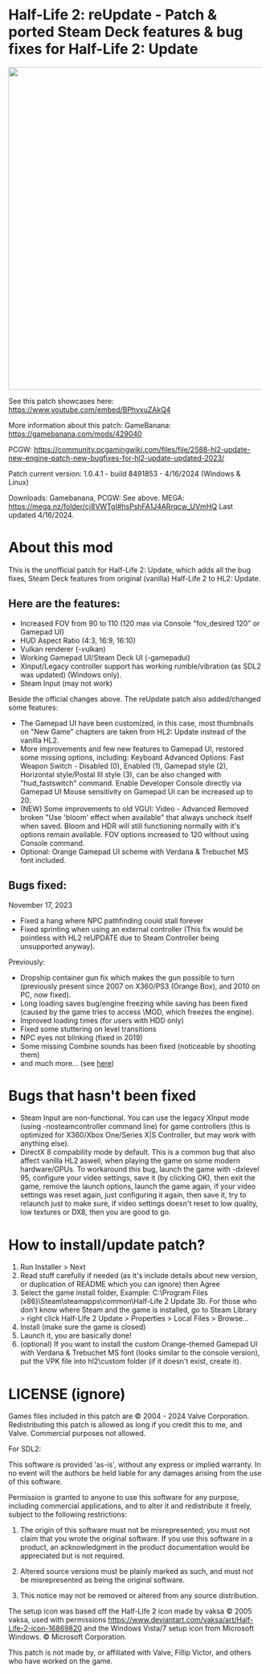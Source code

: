 # Half-Life 2: reUpdate - Patch & ported Steam Deck features & bug fixes for Half-Life 2: Update
<img src="https://raw.githubusercontent.com/megakarlach/HL2UpdatePlusPlus/main/hl2reupdatelogo.jpg" width="640" ><br>

See this patch showcases here:
https://www.youtube.com/embed/BPhvxuZAkQ4

More information about this patch:
GameBanana: https://gamebanana.com/mods/429040

PCGW: https://community.pcgamingwiki.com/files/file/2588-hl2-update-new-engine-patch-new-bugfixes-for-hl2-update-updated-2023/

Patch current version: 1.0.4.1 - build 8491853 - 4/16/2024 (Windows & Linux)

Downloads:
Gamebanana, PCGW: See above.
MEGA: https://mega.nz/folder/cj8VWTgI#hsPshFA1J4ARrqcw_UVmHQ
Last updated 4/16/2024.

# About this mod
This is the unofficial patch for Half-Life 2: Update, which adds all the bug fixes, Steam Deck features from original (vanilla) Half-Life 2 to HL2: Update.

## Here are the features:
- Increased FOV from 90 to 110 (120 max via Console "fov_desired 120" or Gamepad UI)
- HUD Aspect Ratio (4:3, 16:9, 16:10)
- Vulkan renderer (-vulkan)
- Working Gamepad UI/Steam Deck UI (-gamepadui)
- XInput/Legacy controller support has working rumble/vibration (as SDL2 was updated) (Windows only).
- Steam Input (may not work)

Beside the official changes above. The reUpdate patch also added/changed some features:
- The Gamepad UI have been customized, in this case, most thumbnails on "New Game" chapters are taken from HL2: Update instead of the vanilla HL2.
- More improvements and few new features to Gamepad UI, restored some missing options, including:
  Keyboard Advanced Options:
    Fast Weapon Switch - Disabled (0), Enabled (1), Gamepad style (2), Horizontal style/Postal III style (3), can be also changed with "hud_fastswitch" command.
    Enable Developer Console directly via Gamepad UI
    Mouse sensitivity on Gamepad UI can be increased up to 20.
- (NEW) Some improvements to old VGUI:
  Video - Advanced
    Removed broken "Use 'bloom' effect when available" that always uncheck itself when saved. Bloom and HDR will still functioning normally with it's options remain available.
    FOV options increased to 120 without using Console command.
- Optional: Orange Gamepad UI scheme with Verdana & Trebuchet MS font included.

## Bugs fixed:
November 17, 2023
- Fixed a hang where NPC pathfinding could stall forever
- Fixed sprinting when using an external controller (This fix would be pointless with HL2 reUPDATE due to Steam Controller being unsupported anyway).

Previously:
- Dropship container gun fix which makes the gun possible to turn (previously present since 2007 on X360/PS3 (Orange Box), and 2010 on PC, now fixed).
- Long loading saves bug/engine freezing while saving has been fixed (caused by the game tries to access \\MOD, which freezes the engine).
- Improved loading times (for users with HDD only)
- Fixed some stuttering on level transitions
- NPC eyes not blinking (fixed in 2019)
- Some missing Combine sounds has been fixed (noticeable by shooting them)
- and much more... (see [here](https://web.archive.org/web/20160830085422/http://forums.steampowered.com/forums/showthread.php?t=1286478))

# Bugs that hasn't been fixed
- Steam Input are non-functional.
  You can use the legacy XInput mode (using -nosteamcontroller command line) for game controllers (this is optimized for X360/Xbox One/Series X|S Controller, but may work
  with anything else).
- DirectX 8 compability mode by default. This is a common bug that also affect vanilla HL2 aswell, when playing the game on some modern hardware/GPUs.
  To workaround this bug, launch the game with -dxlevel 95, configure your video settings, save it (by clicking OK), then
  exit the game, remove the launch options, launch the game again, if your video settings was reset again, just configuring it again, then save it, try to relaunch
  just to make sure, if video settings doesn't reset to low quality, low textures or DX8, then you are good to go.

# How to install/update patch?
1. Run Installer > Next
2. Read stuff carefully if needed (as it's include details about new version, or duplication of README which you can ignore) then Agree
3. Select the game install folder, Example: C:\Program Files (x86)\Steam\steamapps\common\Half-Life 2 Update
3b. For those who don't know where Steam and the game is installed, go to Steam Library > 
right click Half-Life 2 Update > Properties > Local Files > Browse...
4. Install (make sure the game is closed)
5. Launch it, you are basically done!
6. (optional) If you want to install the custom Orange-themed Gamepad UI with Verdana & Trebuchet MS font (looks similar to the console version), 
put the VPK file into hl2\custom folder (if it doesn't exist, create it).

# LICENSE (ignore)

Games files included in this patch are © 2004 - 2024 Valve Corporation.
Redistributing this patch is allowed as long if you credit this to me, and Valve. Commercial purposes not allowed.

For SDL2:

This software is provided 'as-is', without any express or implied
warranty.  In no event will the authors be held liable for any damages
arising from the use of this software.


Permission is granted to anyone to use this software for any purpose,
including commercial applications, and to alter it and redistribute it
freely, subject to the following restrictions:

1. The origin of this software must not be misrepresented; you must not
   claim that you wrote the original software. If you use this software
   in a product, an acknowledgment in the product documentation would be
   appreciated but is not required.

2. Altered source versions must be plainly marked as such, and must not be
   misrepresented as being the original software.

3. This notice may not be removed or altered from any source distribution.

The setup icon was based off the Half-Life 2 icon made by vaksa
© 2005 vaksa, used with permissions
https://www.deviantart.com/vaksa/art/Half-Life-2-icon-16869820
and the Windows Vista/7 setup icon from Microsoft Windows. © Microsoft Corporation.

This patch is not made by, or affiliated with Valve, Fillip Victor, and others who have worked on the game.



